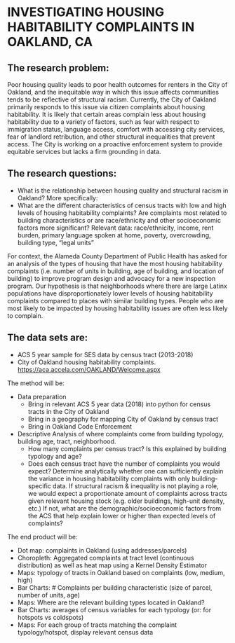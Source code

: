 # INVESTIGATING HOUSING HABITABILITY COMPLAINTS IN OAKLAND, CA

## The research problem:

Poor housing quality leads to poor health outcomes for renters in the City of Oakland, and the inequitable way in which this issue affects communities tends to be reflective of structural racism. Currently, the City of Oakland primarily responds to this issue via citizen complaints about housing habitability. It is likely that certain areas complain less about housing habitability due to a variety of factors, such as fear with respect to immigration status, language access, comfort with accessing city services, fear of landlord retribution, and other structural inequalities that prevent access. The City is working on a proactive enforcement system to provide equitable services but lacks a firm grounding in data.

## The research questions:

- What is the relationship between housing quality and structural racism in Oakland? More specifically:
- What are the different characteristics of census tracts with low and high levels of housing habitability complaints? Are complaints most related to building characteristics or are race/ethnicity and other socioeconomic factors more significant? Relevant data: race/ethnicity, income, rent burden, primary language spoken at home, poverty, overcrowding, building type, “legal units”

For context, the Alameda County Department of Public Health has asked for an analysis of the types of housing that have the most housing habitability complaints (i.e. number of units in building, age of building, and location of building) to improve program design and advocacy for a new inspection program. Our hypothesis is that neighborhoods where there are large Latinx populations have disproportionately lower levels of housing habitability complaints compared to places with similar building types. People who are most likely to be impacted by housing habitability issues are often less likely to complain.

## The data sets are:
- ACS 5 year sample for SES data by census tract (2013-2018)
- City of Oakland housing habitability complaints. https://aca.accela.com/OAKLAND/Welcome.aspx

The method will be:
- Data preparation
  - Bring in relevant ACS 5 year data (2018) into python for census tracts in the City of Oakland
  - Bring in a geography for mapping City of Oakland by census tract
  - Bring in Oakland Code Enforcement
- Descriptive Analysis of where complaints come from building typology, building age, tract,  neighborhood. 
  - How many complaints per census tract? Is this explained by building typology and age?
  - Does each census tract have the number of complaints you would expect? Determine analytically whether one can sufficiently explain the variance in housing habitability complaints with only building-specific data. If structural racism & inequality is not playing a role, we would expect a proportionate amount of complaints across tracts given relevant housing stock (e.g. older buildings, high-unit density, etc.) If not, what are the demographic/socioeconomic factors from the ACS that help explain lower or higher than expected levels of complaints?
  
The end product will be:
- Dot map: complaints in Oakland (using addresses/parcels)
- Choropleth: Aggregated complaints at tract level (continuous distribution) as well as heat map using a Kernel Density Estimator
- Maps: typology of tracts in Oakland based on complaints (low, medium, high)
- Bar Charts: # Complaints per building characteristic (size of parcel, number of units, age)
- Maps: Where are the relevant  building types located in Oakland?
- Bar Charts: averages of census variables for each typology (or: for hotspots vs coldspots)
- Maps: For each group of tracts matching the complaint typology/hotspot, display relevant census data


